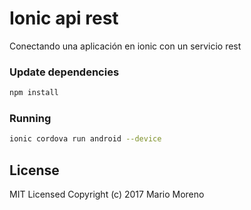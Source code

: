 # Ionic api rest
Conectando una aplicación en ionic con un servicio rest

### Update dependencies

```bash
npm install
```

### Running 

```bash
ionic cordova run android --device
```

## License

MIT Licensed
Copyright (c) 2017 Mario Moreno


